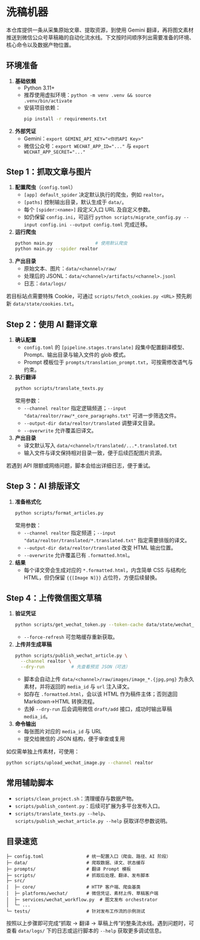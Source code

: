 # 洗稿机器

本仓库提供一条从采集原始文章、提取资源，到使用 Gemini 翻译，再将图文素材推送到微信公众号草稿箱的自动化流水线。下文按时间顺序列出需要准备的环境、核心命令以及数据产物位置。

## 环境准备

1. **基础依赖**
   - Python 3.11+
   - 推荐使用虚拟环境：`python -m venv .venv && source .venv/bin/activate`
   - 安装项目依赖：
     ```bash
     pip install -r requirements.txt
     ```
2. **外部凭证**
   - Gemini：`export GEMINI_API_KEY="<你的API Key>"`
   - 微信公众号：`export WECHAT_APP_ID="..."` 与 `export WECHAT_APP_SECRET="..."`

## Step 1：抓取文章与图片

1. **配置爬虫**（`config.toml`）
   - `[app] default_spider` 决定默认执行的爬虫，例如 `realtor`。
   - `[paths]` 控制输出目录，默认生成于 `data/`。
   - 每个 `[spider:<name>]` 段定义入口 URL 及自定义参数。
   - 如仍保留 `config.ini`，可运行 `python scripts/migrate_config.py --input config.ini --output config.toml` 完成迁移。
2. **运行爬虫**
   ```bash
   python main.py                # 使用默认爬虫
   python main.py --spider realtor
   ```
3. **产出目录**
   - 原始文本、图片：`data/<channel>/raw/`
   - 处理后的 JSONL：`data/<channel>/artifacts/<channel>.jsonl`
   - 日志：`data/logs/`

若目标站点需要特殊 Cookie，可通过 `scripts/fetch_cookies.py <URL>` 预先刷新 `data/state/cookies.txt`。

## Step 2：使用 AI 翻译文章

1. **确认配置**
   - `config.toml` 的 `[pipeline.stages.translate]` 段集中配置翻译模型、Prompt、输出目录与输入文件的 glob 模式。
   - Prompt 模板位于 `prompts/translation_prompt.txt`，可按需修改语气与约束。
2. **执行翻译**
   ```bash
   python scripts/translate_texts.py
   ```
   常用参数：
   - `--channel realtor` 指定逻辑频道；`--input "data/realtor/raw/*_core_paragraphs.txt"` 可进一步筛选文件。
   - `--output-dir data/realtor/translated` 调整译文目录。
   - `--overwrite` 允许覆盖旧译文。
3. **产出目录**
   - 译文默认写入 `data/<channel>/translated/...*.translated.txt`
   - 输入文件与译文保持相对目录一致，便于后续匹配图片资源。

若遇到 API 限额或网络问题，脚本会给出详细日志，便于重试。

## Step 3：AI 排版译文

1. **准备格式化**
   ```bash
   python scripts/format_articles.py
   ```
   常用参数：
   - `--channel realtor` 指定频道；`--input "data/realtor/translated/*.translated.txt"` 指定需要排版的译文。
   - `--output-dir data/realtor/translated` 改变 HTML 输出位置。
   - `--overwrite` 允许覆盖已有 `.formatted.html`。
2. **结果**
   - 每个译文旁会生成对应的 `*.formatted.html`，内含简单 CSS 与结构化 HTML，但仍保留 `{{[Image N]}}` 占位符，方便后续替换。

## Step 4：上传微信图文草稿

1. **验证凭证**
   ```bash
   python scripts/get_wechat_token.py --token-cache data/state/wechat_token.json
   ```
   - `--force-refresh` 可忽略缓存重新获取。
2. **上传并生成草稿**
   ```bash
   python scripts/publish_wechat_article.py \
     --channel realtor \
     --dry-run          # 先查看预览 JSON（可选）
   ```
   - 脚本会自动上传 `data/<channel>/raw/images/image_*.{jpg,png}` 为永久素材，并将返回的 `media_id` 与 `url` 注入译文。
   - 如存在 `.formatted.html`，会以该 HTML 作为稿件主体；否则退回 Markdown→HTML 转换流程。
   - 去掉 `--dry-run` 后会调用微信 `draft/add` 接口，成功时输出草稿 `media_id`。
3. **命令输出**
   - 每张图片对应的 `media_id` 与 URL
   - 提交给微信的 JSON 结构，便于审查或复用

如仅需单独上传素材，可使用：
```bash
python scripts/upload_wechat_image.py --channel realtor
```

## 常用辅助脚本

- `scripts/clean_project.sh`：清理缓存与数据产物。
- `scripts/publish_content.py`：后续可扩展为多平台发布入口。
- `scripts/translate_texts.py --help`、`scripts/publish_wechat_article.py --help` 获取详尽参数说明。

## 目录速览

```
├─ config.toml                # 统一配置入口（爬虫、路径、AI 阶段）
├─ data/                      # 爬取数据、译文、状态缓存
├─ prompts/                   # 翻译 Prompt 模板
├─ scripts/                   # 抓取后处理、翻译、发布脚本
├─ src/
│  ├─ core/                   # HTTP 客户端、爬虫基类
│  ├─ platforms/wechat/       # 微信凭证、素材上传、草稿客户端
│  ├─ services/wechat_workflow.py  # 图文发布 orchestrator
│  └─ ...
└─ tests/                     # 针对发布工作流的示例测试
```

按照以上步骤即可完成“抓取 → 翻译 → 草稿上传”的整条流水线。遇到问题时，可查看 `data/logs/` 下的日志或运行脚本的 `--help` 获取更多调试信息。
